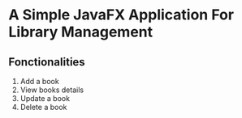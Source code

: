 # A Simple JavaFX Application For Library Management

## Fonctionalities

1. Add a book
2. View books details
3. Update a book
4. Delete a book
